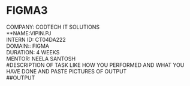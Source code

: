 # FIGMA3
COMPANY: CODTECH IT SOLUTIONS  
**NAME:VIPIN.PJ  
INTERN ID: CT04DA222  
DOMAIN:: FIGMA  
DURATION: 4 WEEKS  
MENTOR: NEELA SANTOSH  
#DESCRIPTION OF TASK LIKE HOW YOU PERFORMED AND WHAT YOU HAVE DONE AND PASTE PICTURES OF OUTPUT  
##OUTPUT
